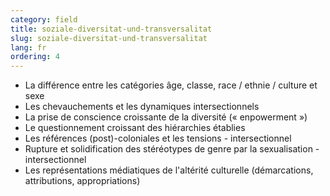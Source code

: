 ```yaml
---
category: field
title: soziale-diversitat-und-transversalitat
slug: soziale-diversitat-und-transversalitat
lang: fr
ordering: 4
---
```

- La différence entre les catégories âge, classe, race / ethnie / culture et sexe
- Les chevauchements et les dynamiques intersectionnels
- La prise de conscience croissante de la diversité (« enpowerment »)
- Le questionnement croissant des hiérarchies établies
- Les références (post)-coloniales et les tensions - intersectionnel
- Rupture et solidification des stéréotypes de genre par la sexualisation - intersectionnel
- Les représentations médiatiques de l'altérité culturelle (démarcations, attributions, appropriations)
